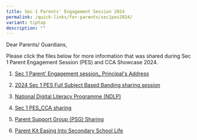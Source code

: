 ```yaml
---
title: Sec 1 Parents' Engagement Session 2024
permalink: /quick-links/for-parents/sec1pes2024/
variant: tiptap
description: ""
---
```

<p>Dear Parents/ Guardians,</p><p>Please click the files below for more information that was shared during Sec 1 Parent Engagement Session (PES) and CCA Showcase 2024.</p><ol data-tight="true" class="tight"><li><p><a href="/files/1__Sec_1_PES_P_s_Address_compressed.pdf" rel="noopener noreferrer nofollow" target="_blank">Sec 1 Parent’ Engagement session_ Principal's Address</a></p></li><li><p><a href="/files/2__2024_Sec_1_PES_FSBB_TALK.pdf" rel="noopener noreferrer nofollow" target="_blank">2024 Sec 1 PES Full Subject Based Banding sharing session</a></p></li><li><p><a href="/files/3__National_Digital_Literacy_Programme__NDLP_.pdf" rel="noopener noreferrer nofollow" target="_blank">National Digital Literacy Programme (NDLP)</a></p></li><li><p><a href="/files/4__Sec_1_PES_CCA_compressed.pdf" rel="noopener noreferrer nofollow" target="_blank">Sec 1 PES_CCA sharing</a></p></li><li><p><a href="/files/5__Parent_Support_Group__PSG_.pdf" rel="noopener noreferrer nofollow" target="_blank">Parent Support Group (PSG) Sharing</a></p></li><li><p><a href="/files/6__Parent_Kit_Easing_Into_Secondary_School_Life.pdf" rel="noopener noreferrer nofollow" target="_blank">Parent Kit Easing Into Secondary School Life</a></p><p></p></li></ol><p></p>